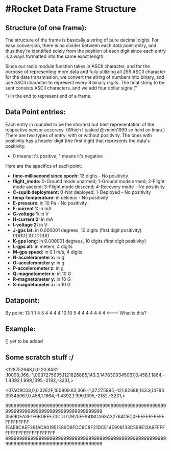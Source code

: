#Rocket Data Frame Structure
===========================

Structure (of one frame):
-------------------------
The structure of the frame is basically a string of pure decimal digits. For easy conversion, there is no divider between each data point entry, and thus they're identified solely from the position of each digit since each entry is always formatted into the same exact length.

Since our radio module function takes in ASCII character, and for the purpose of representing more data and fully utilizing all 256 ASCII character for the data transmission, we convert the string of numbers into binary, and use ASCII character to represent every 8 binary digits. The final string to be sent consists ASCII characters, and we add four dollar signs ("$$$$") in the end to represent end of a frame.

Data Point entries:
-------------------
Each entry in rounded to be the shortest but best representation of the respective sensor accuracy. (Which I tasked @vminh1999 so hard on lmao.)
There are two types of entry: with or without positivity.
The ones with positivity has a header digit (the first digit) that represents the data's positivity.
- 0 means it's positive, 1 means it's negative

Here are the specifics of each point:

- **time-millisecond since epoch:**	13 digits - No positivity
- **flight_mode:**	0-Ground mode unarmed; 1-Ground mode armed; 2-Flight mode ascend; 3-Flight mode descend; 4-Recovery mode - No positivity
- **C-squib deployment:**	0-Not deployed; 1-Deployed - No positivity
- **temp-temperature:**	in celceus - No positivity
- **E-pressure:**	in 10 Pa - No positivity
- **F-current 1:**	in mA 
- **G-voltage 1:**	in V
- **H-current 2:**	in mA
- **I-voltage 2:**	in V
- **J-gps lat:**	in 0.000001 degrees, 10 digits (first digit positivity) PDDD(.)DDDDDD
- **K-gps long:**	in 0.000001 degrees, 10 digits (first digit positivity)
- **L-gps alt:**	in meters, 4 digits
- **M-gps speed:**	in 0.1 m/s, 4 digits
- **N-accelerometer x:**	in g
- **O-accelerometer y:**	in g
- **P-accelerometer z:**	in g
- **Q-magnetometer x:**	in 10 G
- **R-magnetometer y:**	in 10 G
- **S-magnetometer z:**	in 10 G

Datapoint:
----------
By point:	13	1	1	4	5	4	4	4	4	10	10	5	4	4	4	4	4	4	4			<--- What is this?

Example:
--------
[] yet to be added

Some scratch stuff :/
---------------------
<128752648,0,0,20.8431	,10090,366,-1,0037275995,1121826885,143.3,1478309345067,0.458,1.1864,-1.4392,1.999,1395,-2182,-3231,>

<07AC9C08,0,0,32E2F,100909.83,366,-1,37.275995,-121.82688,143.3,1478309345067,0.458,1.1864,-1.4392,1.999,1395,-2182,-3231,>

999999999999999999999999999999999999999999999999999999999999999999999999999999999999999999999
35F9DEA3E1F6BDFEF70CDD17B25EFA418CA63A22764CEC0FFFFFFFFFFFFFFFFFFFF
1EAE8CAEF261ACA01951E89D8FDC6C8F21DCE14E908133C599E12A9FFFFFFFFFFFFFFFFFFFFFFF
999999999999999999999999999999999999999999999999999999999999999999999999999999999999999999999
